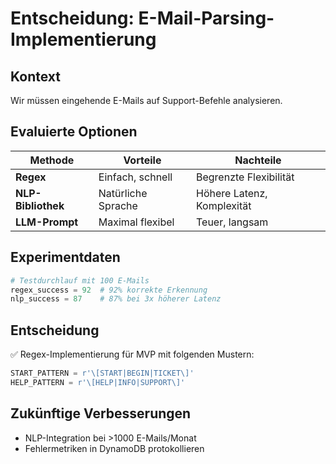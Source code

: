 # Entscheidung: E-Mail-Parsing-Implementierung

## Kontext
Wir müssen eingehende E-Mails auf Support-Befehle analysieren.

## Evaluierte Optionen
| Methode | Vorteile | Nachteile |
|---------|----------|-----------|
| **Regex** | Einfach, schnell | Begrenzte Flexibilität |
| **NLP-Bibliothek** | Natürliche Sprache | Höhere Latenz, Komplexität |
| **LLM-Prompt** | Maximal flexibel | Teuer, langsam |

## Experimentdaten
```python
# Testdurchlauf mit 100 E-Mails
regex_success = 92  # 92% korrekte Erkennung
nlp_success = 87    # 87% bei 3x höherer Latenz
```

## Entscheidung
✅ Regex-Implementierung für MVP mit folgenden Mustern:
```python
START_PATTERN = r'\[START|BEGIN|TICKET\]'
HELP_PATTERN = r'\[HELP|INFO|SUPPORT\]'
```

## Zukünftige Verbesserungen
- NLP-Integration bei >1000 E-Mails/Monat
- Fehlermetriken in DynamoDB protokollieren